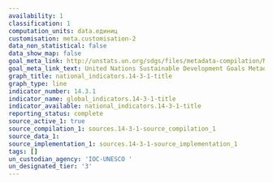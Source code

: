```yaml
---
availability: 1
classification: 1
computation_units: data.единиц
customisation: meta.customisation-2
data_non_statistical: false
data_show_map: false
goal_meta_link: http://unstats.un.org/sdgs/files/metadata-compilation/Metadata-Goal-14.pdf
goal_meta_link_text: United Nations Sustainable Development Goals Metadata (pdf 288kB)
graph_title: national_indicators.14-3-1-title
graph_type: line
indicator_number: 14.3.1
indicator_name: global_indicators.14-3-1-title
indicator_available: national_indicators.14-3-1-title
reporting_status: complete
source_active_1: true
source_compilation_1: sources.14-3-1-source_compilation_1
source_data_1:
source_implementation_1: sources.14-3-1-source_implementation_1
tags: []
un_custodian_agency: 'IOC-UNESCO '
un_designated_tier: '3'
---
```

